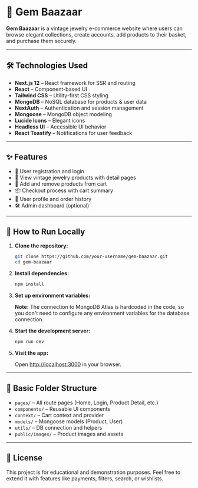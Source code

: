 # 💎 Gem Baazaar

**Gem Baazaar** is a vintage jewelry e-commerce website where users can browse elegant collections, create accounts, add products to their basket, and purchase them securely.

---

## 🛠 Technologies Used

- **Next.js 12** – React framework for SSR and routing
- **React** – Component-based UI
- **Tailwind CSS** – Utility-first CSS styling
- **MongoDB** – NoSQL database for products & user data
- **NextAuth** – Authentication and session management
- **Mongoose** – MongoDB object modeling
- **Lucide Icons** – Elegant icons
- **Headless UI** – Accessible UI behavior
- **React Toastify** – Notifications for user feedback

---

## ✨ Features

- 🧾 User registration and login
- 💍 View vintage jewelry products with detail pages
- 🛒 Add and remove products from cart
- 📦 Checkout process with cart summary
- 👤 User profile and order history
- 🛠 Admin dashboard (optional)

---

## 🚀 How to Run Locally

1. **Clone the repository:**

   ```bash
   git clone https://github.com/your-username/gem-baazaar.git
   cd gem-baazaar
   ```

2. **Install dependencies:**

   ```bash
   npm install
   ```

3. **Set up environment variables:**

   **Note:** The connection to MongoDB Atlas is hardcoded in the code, so you don't need to configure any environment variables for the database connection.


4. **Start the development server:**

   ```bash
   npm run dev
   ```

5. **Visit the app:**

   Open [http://localhost:3000](http://localhost:3000) in your browser.

---

## 📁 Basic Folder Structure

- `pages/` – All route pages (Home, Login, Product Detail, etc.)
- `components/` – Reusable UI components
- `context/` – Cart context and provider
- `models/` – Mongoose models (Product, User)
- `utils/` – DB connection and helpers
- `public/images/` – Product images and assets

---

## 📄 License

This project is for educational and demonstration purposes. Feel free to extend it with features like payments, filters, search, or wishlists.
